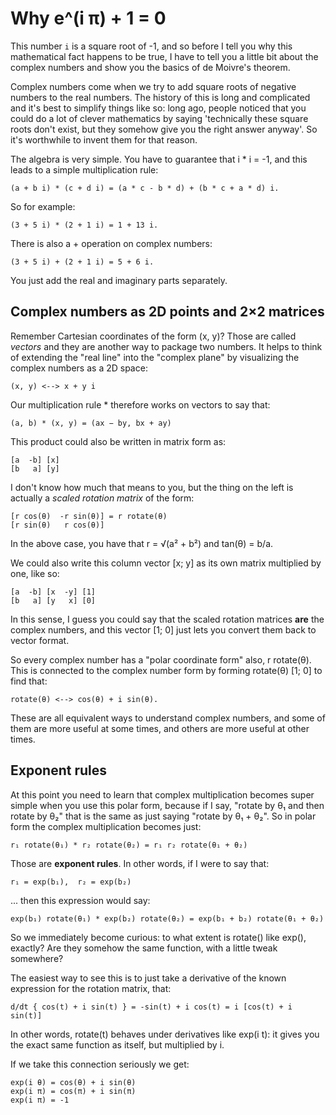 # Why e^(i π) + 1 = 0

This number `i` is a square root of -1, and so before I tell you why this 
mathematical fact happens to be true, I have to tell you a little bit about the
complex numbers and show you the basics of de Moivre's theorem. 

Complex numbers come when we try to add square roots of negative numbers to the
real numbers. The history of this is long and complicated and it's best to 
simplify things like so: long ago, people noticed that you could do a lot of
clever mathematics by saying 'technically these square roots don't exist, but 
they somehow give you the right answer anyway'. So it's worthwhile to invent 
them for that reason.

The algebra is very simple. You have to guarantee that i * i = -1, and this 
leads to a simple multiplication rule:

    (a + b i) * (c + d i) = (a * c - b * d) + (b * c + a * d) i.

So for example:

    (3 + 5 i) * (2 + 1 i) = 1 + 13 i.

There is also a + operation on complex numbers:

    (3 + 5 i) + (2 + 1 i) = 5 + 6 i.

You just add the real and imaginary parts separately.

## Complex numbers as 2D points and 2×2 matrices

Remember Cartesian coordinates of the form (x, y)? Those are called *vectors* 
and they are another way to package two numbers. It helps to think of extending
the "real line" into the "complex plane" by visualizing the complex numbers as
a 2D space:

    (x, y) <--> x + y i

Our multiplication rule * therefore works on vectors to say that:

    (a, b) * (x, y) = (ax − by, bx + ay)

This product could also be written in matrix form as:

    [a  -b] [x]
    [b   a] [y]

I don't know how much that means to you, but the thing on the left is actually 
a *scaled rotation matrix* of the form:

    [r cos(θ)  -r sin(θ)] = r rotate(θ)
    [r sin(θ)   r cos(θ)]

In the above case, you have that r = √(a² + b²) and tan(θ) = b/a. 

We could also write this column vector [x; y] as its own matrix multiplied by
one, like so:

    [a  -b] [x  -y] [1]
    [b   a] [y   x] [0]

In this sense, I guess you could say that the scaled rotation matrices **are**
the complex numbers, and this vector [1; 0] just lets you convert them back to
vector format. 

So every complex number has a "polar coordinate form" also, r rotate(θ). This
is connected to the complex number form by forming rotate(θ) [1; 0] to find 
that:

    rotate(θ) <--> cos(θ) + i sin(θ).

These are all equivalent ways to understand complex numbers, and some of them
are more useful at some times, and others are more useful at other times.

## Exponent rules

At this point you need to learn that complex multiplication becomes super
simple when you use this polar form, because if I say, "rotate by θ₁ and then 
rotate by θ₂" that is the same as just saying "rotate by θ₁ + θ₂". So in polar
form the complex multiplication becomes just:

    r₁ rotate(θ₁) * r₂ rotate(θ₂) = r₁ r₂ rotate(θ₁ + θ₂) 

Those are **exponent rules**. In other words, if I were to say that:

    r₁ = exp(b₁),  r₂ = exp(b₂)

... then this expression would say: 

    exp(b₁) rotate(θ₁) * exp(b₂) rotate(θ₂) = exp(b₁ + b₂) rotate(θ₁ + θ₂) 

So we immediately become curious: to what extent is rotate() like exp(), 
exactly? Are they somehow the same function, with a little tweak somewhere?

The easiest way to see this is to just take a derivative of the known 
expression for the rotation matrix, that:

    d/dt { cos(t) + i sin(t) } = -sin(t) + i cos(t) = i [cos(t) + i sin(t)]

In other words, rotate(t) behaves under derivatives like exp(i t): it gives you
the exact same function as itself, but multiplied by i.

If we take this connection seriously we get:

    exp(i θ) = cos(θ) + i sin(θ)
    exp(i π) = cos(π) + i sin(π)
    exp(i π) = -1
